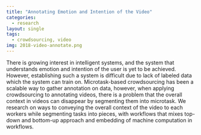 ```yaml
---
title: "Annotating Emotion and Intention of the Video"
categories:
  - research
layout: single
tags:
  - crowdsourcing, video
img: 2018-video-annotate.png
---
```

There is growing interest in intelligent systems, and the system that understands emotion and intention of the user is yet to be achieved. However, establishing such a system is difficult due to lack of labeled data which the system can train on. Microtask-based crowdsourcing has been a scalable way to gather annotation on data, however, when applying crowdsourcing to annotating videos, there is a problem that the overall context in videos can disappear by segmenting them into microtask. We research on ways to conveying the overall context of the video to each workers while segmenting tasks into pieces, with workflows that mixes top-down and bottom-up approach and embedding of machine computation in workflows.
